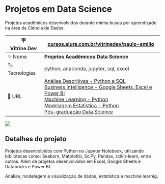 # Projetos em Data Science

Projetos acadêmicos desenvolvidos durante minha busca por aprendizado na área de Ciência de Dados.


| :placard: Vitrine.Dev | [cursos.alura.com.br/vitrinedev/paulo-emilio](https://cursos.alura.com.br/vitrinedev/paulo-emilio) |
| -------------  | --- |
| :sparkles: Nome        | **Projetos Acadêmicos Data Science**
| :label: Tecnologias | python, anaconda, jupyter, sql, excel
| :rocket: URL        | [Análise Descritivas - Python e SQL](Analise-Descritiva)<br>[Business Intelligence - Google Sheets, Excel e Power BI](Business-Intelligence)<br>[Machine Learning - Python](Machine-Learning)<br>[Modelagem Estatistica - Python](Modelagem-Estatistica)<br>[Pós-graduação Data Science](Pos-Graduacao-Data-Science)

<!-- Inserir imagem com a #vitrinedev ao final do link -->
[![](prints/ecommerce.png#vitrinedev)](https://app.powerbi.com/view?r=eyJrIjoiYzFhNGE4MjUtZTI0OS00Nzc2LWJiYTUtOTAzMWUzMjNhY2MwIiwidCI6IjEyMjExZGI2LWZiMWEtNDUwNi1iYjc2LWU5NWI3YTE0NTNiYyJ9)

## Detalhes do projeto

Projetos desenvolvidos com Python no Jupyter Notebook, utilizando bibliotecas como: Seaborn, Matplotlib, SciPy, Pandas, scikit-learn, entre outros. Além de projetos desenvolvidos em Excel, Google Sheets e Databricks e Power BI.

Análise, modelagem e visualização de dados; estatística e machine learnig.
